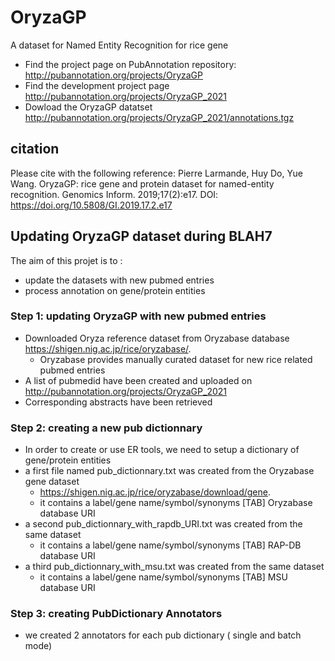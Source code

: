 # OryzaGP
A dataset for Named Entity Recognition for rice gene

* Find the project page on PubAnnotation repository:
http://pubannotation.org/projects/OryzaGP
* Find the development project page http://pubannotation.org/projects/OryzaGP_2021
* Dowload the OryzaGP datatset http://pubannotation.org/projects/OryzaGP_2021/annotations.tgz

## citation
Please cite with the following reference: 
Pierre Larmande, Huy Do, Yue Wang. OryzaGP: rice gene and protein dataset for named-entity recognition. Genomics Inform. 2019;17(2):e17. DOI: https://doi.org/10.5808/GI.2019.17.2.e17

## Updating OryzaGP dataset during BLAH7

The aim of this projet is to :

* update the datasets with new pubmed entries
* process annotation on gene/protein entities

### Step 1: updating OryzaGP with new pubmed entries

* Downloaded Oryza reference dataset from Oryzabase database https://shigen.nig.ac.jp/rice/oryzabase/.
  * Oryzabase provides manually curated dataset for new rice related pubmed entries 
* A list of pubmedid have been created and uploaded on http://pubannotation.org/projects/OryzaGP_2021
* Corresponding abstracts have been retrieved

### Step 2: creating a new pub dictionnary 

* In order to create or use ER tools, we need to setup a dictionary of gene/protein entities
* a first file named pub_dictionnary.txt was created from the Oryzabase gene dataset 
  * https://shigen.nig.ac.jp/rice/oryzabase/download/gene.
  * it contains a label/gene name/symbol/synonyms [TAB] Oryzabase database URI
* a second pub_dictionnary_with_rapdb_URI.txt was created from the same dataset
  * it contains a label/gene name/symbol/synonyms [TAB] RAP-DB database URI
* a third pub_dictionnary_with_msu.txt was created from the same dataset
  * it contains a label/gene name/symbol/synonyms [TAB] MSU database URI

### Step 3: creating PubDictionary Annotators
* we created 2 annotators for each pub dictionary ( single and batch mode)
